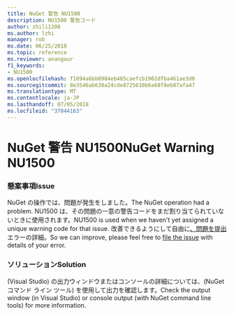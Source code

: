 ```yaml
---
title: NuGet 警告 NU1500
description: NU1500 警告コード
author: zhili1208
ms.author: lzhi
manager: rob
ms.date: 06/25/2018
ms.topic: reference
ms.reviewer: anangaur
f1_keywords:
- NU1500
ms.openlocfilehash: f1094a6bb0984eb485caefcb1902dfba461ae3d0
ms.sourcegitcommit: 8e3546ab630a24cde8725610b6a68f8eb87afa47
ms.translationtype: MT
ms.contentlocale: ja-JP
ms.lasthandoff: 07/05/2018
ms.locfileid: "37844163"
---
```

# <a name="nuget-warning-nu1500"></a><span data-ttu-id="7df99-103">NuGet 警告 NU1500</span><span class="sxs-lookup"><span data-stu-id="7df99-103">NuGet Warning NU1500</span></span>

### <a name="issue"></a><span data-ttu-id="7df99-104">懸案事項</span><span class="sxs-lookup"><span data-stu-id="7df99-104">Issue</span></span>
<span data-ttu-id="7df99-105">NuGet の操作では、問題が発生をしました。</span><span class="sxs-lookup"><span data-stu-id="7df99-105">The NuGet operation had a problem.</span></span> <span data-ttu-id="7df99-106">NU1500 は、その問題の一意の警告コードをまだ割り当てられていないときに使用されます。</span><span class="sxs-lookup"><span data-stu-id="7df99-106">NU1500 is used when we haven't yet assigned a unique warning code for that issue.</span></span> <span data-ttu-id="7df99-107">改善できるようにして自由に[、問題を提出](https://github.com/nuget/home/issues)エラーの詳細。</span><span class="sxs-lookup"><span data-stu-id="7df99-107">So we can improve, please feel free to [file the issue](https://github.com/nuget/home/issues) with details of your error.</span></span>

### <a name="solution"></a><span data-ttu-id="7df99-108">ソリューション</span><span class="sxs-lookup"><span data-stu-id="7df99-108">Solution</span></span>
<span data-ttu-id="7df99-109">(Visual Studio) の出力ウィンドウまたはコンソールの詳細については、(NuGet コマンド ライン ツール) を使用して出力を確認します。</span><span class="sxs-lookup"><span data-stu-id="7df99-109">Check the output window (in Visual Studio) or console output (with NuGet command line tools) for more information.</span></span>